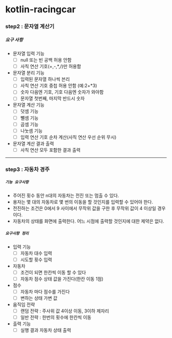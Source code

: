 # kotlin-racingcar

###  step2 : 문자열 계산기

##### 요구 사항
* 문자열 입력 기능
  - [ ] null 또는 빈 공백 허용 안함
  - [ ] 사칙 연산 기호(+,-,*,/)만 허용함

* 문자열 분리 기능
  - [ ] 입력된 문자열 하나씩 븐리 
  - [ ] 사칙 연산 기호 중첩 허용 안함 (예:2+*3)
  - [ ] 숫자 다음엔 기호, 기호 다음엔 숫자가 와야함
  - [ ] 문자열 첫번째, 마지막 반드시 숫자
  
* 문자열 계산 기능 
  - [ ] 덧셈 기능
  - [ ] 뺄셈 기능
  - [ ] 곱셈 기능 
  - [ ] 나눗셈 기능
  - [ ] 입력 연산 기호 순차 계산(사칙 연산 우선 순위 무시)

* 문자열 계산 결과 출력
  - [ ] 사칙 연산 모두 포함한 결과 출력

---
### step3 : 자동차 경주

##### `기능 요구사항`
  - 주어진 횟수 동안 n대의 자동차는 전진 또는 멈출 수 있다.
  - 용자는 몇 대의 자동차로 몇 번의 이동을 할 것인지를 입력할 수 있어야 한다.
  - 전진하는 조건은 0에서 9 사이에서 무작위 값을 구한 후 무작위 값이 4 이상일 경우이다.
  - 자동차의 상태를 화면에 출력한다. 어느 시점에 출력할 것인지에 대한 제약은 없다.

##### `요구사항 정리` 
* 입력 기능
  - [ ] 자동차 대수 입력
  - [ ] 시도할 횟수 입력

* 자동차
  - [ ] 조건이 되면 한칸씩 이동 할 수 있다 
  - [ ] 자동차 점수 상태 값을 가진다(한칸 이동 1점)

* 점수
  - [ ] 자동차 마다 점수를 가진다
  - [ ] 변하는 상태 가변 값

* 움직임 전략
  - [ ] 랜덤 전략 : 주사위 값 4이상 이동, 3이하 제자리 
  - [ ] 일반 전략 : 한번의 횟수에 한칸씩 이동
  
* 출력 기능
  - [ ] 실행 결과 자동차 상태 출력